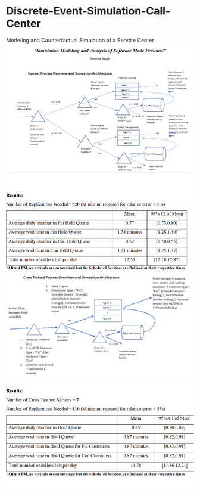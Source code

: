 # Discrete-Event-Simulation-Call-Center
Modeling and Counterfactual Simulation of a Service Center
![architecture](https://github.com/simrita/Discrete-Event-Simulation-Call-Center/blob/master/architecture.png)
![results_current](https://github.com/simrita/Discrete-Event-Simulation-Call-Center/blob/master/results_current.png)
![architecture_cross_trained](https://github.com/simrita/Discrete-Event-Simulation-Call-Center/blob/master/architecture_cross_trained.png)
![results_cross_trained](https://github.com/simrita/Discrete-Event-Simulation-Call-Center/blob/master/results_cross_trained.png)

